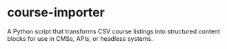 # course-importer
A Python script that transforms CSV course listings into structured content blocks for use in CMSs, APIs, or headless systems.
